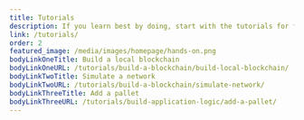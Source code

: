 ```yaml
---
title: Tutorials
description: If you learn best by doing, start with the tutorials for first hand experience building your own blockchain from a template.
link: /tutorials/
order: 2
featured_image: /media/images/homepage/hands-on.png
bodyLinkOneTitle: Build a local blockchain
bodyLinkOneURL: /tutorials/build-a-blockchain/build-local-blockchain/
bodyLinkTwoTitle: Simulate a network
bodyLinkTwoURL: /tutorials/build-a-blockchain/simulate-network/
bodyLinkThreeTitle: Add a pallet
bodyLinkThreeURL: /tutorials/build-application-logic/add-a-pallet/
---
```

